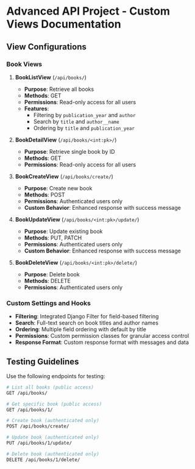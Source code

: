 # Advanced API Project - Custom Views Documentation

## View Configurations

### Book Views

1. **BookListView** (`/api/books/`)
   - **Purpose**: Retrieve all books
   - **Methods**: GET
   - **Permissions**: Read-only access for all users
   - **Features**: 
     - Filtering by `publication_year` and `author`
     - Search by `title` and `author__name`
     - Ordering by `title` and `publication_year`

2. **BookDetailView** (`/api/books/<int:pk>/`)
   - **Purpose**: Retrieve single book by ID
   - **Methods**: GET
   - **Permissions**: Read-only access for all users

3. **BookCreateView** (`/api/books/create/`)
   - **Purpose**: Create new book
   - **Methods**: POST
   - **Permissions**: Authenticated users only
   - **Custom Behavior**: Enhanced response with success message

4. **BookUpdateView** (`/api/books/<int:pk>/update/`)
   - **Purpose**: Update existing book
   - **Methods**: PUT, PATCH
   - **Permissions**: Authenticated users only
   - **Custom Behavior**: Enhanced response with success message

5. **BookDeleteView** (`/api/books/<int:pk>/delete/`)
   - **Purpose**: Delete book
   - **Methods**: DELETE
   - **Permissions**: Authenticated users only

### Custom Settings and Hooks

- **Filtering**: Integrated Django Filter for field-based filtering
- **Search**: Full-text search on book titles and author names
- **Ordering**: Multiple field ordering with default by title
- **Permissions**: Custom permission classes for granular access control
- **Response Format**: Custom response format with messages and data

## Testing Guidelines

Use the following endpoints for testing:

```bash
# List all books (public access)
GET /api/books/

# Get specific book (public access)
GET /api/books/1/

# Create book (authenticated only)
POST /api/books/create/

# Update book (authenticated only)
PUT /api/books/1/update/

# Delete book (authenticated only)
DELETE /api/books/1/delete/